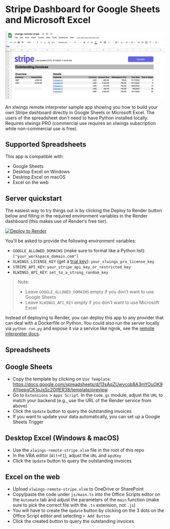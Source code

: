 # Stripe Dashboard for Google Sheets and Microsoft Excel

![Screenshot](/screenshot.png?raw=true)

An xlwings remote interpreter sample app showing you how to build your own Stripe dashboard directly in Google Sheets or Microsoft Excel. The users of the spreadsheet don't need to have Python installed locally. Requires xlwings PRO (commercial use requires an xlwings subscription while non-commercial use is free).

## Supported Spreadsheets

This app is compatible with:

* Google Sheets
* Desktop Excel on Windows
* Desktop Excel on macOS
* Excel on the web

## Server quickstart

The easiest way to try things out is by clicking the Deploy to Render button below and filling in the required environment variables in the Render dashboard (this makes use of Render's free tier).

[![Deploy to Render](https://render.com/images/deploy-to-render-button.svg)](https://render.com/deploy)

You'll be asked to provide the following environment variables:

* `GOOGLE_ALLOWED_DOMAINS` (make sure to format like a Python list): `["your_workspace_domain.com"]`
* `XLWINGS_LICENSE_KEY` (get a [trial key](https://www.xlwings.org/trial)): `your_xlwings_pro_license_key`
* `STRIPE_API_KEY`: `your_stripe_api_key_or_restricted_key`
* `XLWINGS_API_KEY`: `set_to_a_strong_random_key`

> Note:
> * Leave `GOOGLE_ALLOWED_DOMAINS` empty if you don't want to use Google Sheets
> * Leave `XLWINGS_API_KEY` empty if you don't want to use Microsoft Excel

Instead of deploying to Render, you can deploy this app to any provider that can deal with a Dockerfile or Python. You could also run the server locally via `python run.py` and expose it via a service like ngrok, see the [remote interpreter docs](https://docs.xlwings.org/en/stable/remote_interpreter.html).

## Spreadsheets

## Google Sheets

* Copy the template by clicking on `Use Template`: https://docs.google.com/spreadsheets/d/13sAqZUwycob8A3mYOuOK9AYpepgCK1qJsSc2OIfER38/template/preview
* Go to `Extensions` > `Apps Script`. In the `Code.gs` module, adjust the `URL` to match your backend (e.g., use the URL of the Render service from above)
* Click the `Update` button to query the outstanding invoices
* If you want to update your data automatically, you can set up a Google Sheets Trigger

## Desktop Excel (Windows & macOS)

* Use the `xlwings-remote-stripe.xlsm` file in the root of this repo
* In the VBA editor (`Alt+F1`), adjust the `URL` and `apiKey`
* Click the `Update` button to query the outstanding invoices

## Excel on the web

* Upload `xlwings-remote-stripe.xlsm` to OneDrive or SharePoint
* Copy/paste the code under `js/main.ts` into the Office Scripts editor on the `Automate` tab and adjust the parameters of the `main` function (make sure to pick the correct file with the `.ts` extension, not `.js`)
* You will have to create the `Update` button by clicking on the 3 dots on the Office Script editor and selecting `+ Add Button`
* Click the created button to query the outstanding invoices
